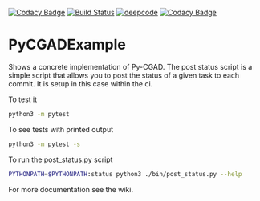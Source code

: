 [![Codacy Badge](https://api.codacy.com/project/badge/Grade/2196331b2d82440c97dec358e74eb18a)](https://app.codacy.com/gh/JoshuaSBrown/PyCGADExample?utm_source=github.com&utm_medium=referral&utm_content=JoshuaSBrown/PyCGADExample&utm_campaign=Badge_Grade_Settings)
[![Build Status](https://www.travis-ci.com/JoshuaSBrown/Py-CGAD_Example.svg?branch=main)](https://www.travis-ci.com/JoshuaSBrown/Py-CGAD_Example)
[![deepcode](https://www.deepcode.ai/api/gh/badge?key=eyJhbGciOiJIUzI1NiIsInR5cCI6IkpXVCJ9.eyJwbGF0Zm9ybTEiOiJnaCIsIm93bmVyMSI6Ikpvc2h1YVNCcm93biIsInJlcG8xIjoiUHktQ0dBRF9FeGFtcGxlIiwiaW5jbHVkZUxpbnQiOmZhbHNlLCJhdXRob3JJZCI6MTYzMDEsImlhdCI6MTYyMjMyMjk2Nn0.8AscZ13QsImqUk1v1fA87GLRVe1Ww_UxnUoOQ3SwhlU)](https://www.deepcode.ai/app/gh/JoshuaSBrown/Py-CGAD_Example/_/dashboard?utm_content=gh%2FJoshuaSBrown%2FPy-CGAD_Example)
[![Codacy Badge](https://app.codacy.com/project/badge/Grade/13fb2c82625e498788eb63d06020eb7b)](https://www.codacy.com/gh/JoshuaSBrown/Py-CGAD_Example/dashboard?utm_source=github.com&amp;utm_medium=referral&amp;utm_content=JoshuaSBrown/Py-CGAD_Example&amp;utm_campaign=Badge_Grade)

# PyCGADExample

Shows a concrete implementation of Py-CGAD. The post status script is a simple
script that allows you to post the status of a given task to each commit. It
is setup in this case within the ci.

To test it

```Bash
python3 -m pytest
```

To see tests with printed output 

```Bash
python3 -m pytest -s
```

To run the post_status.py script

```Bash
PYTHONPATH=$PYTHONPATH:status python3 ./bin/post_status.py --help
```

For more documentation see the wiki.
